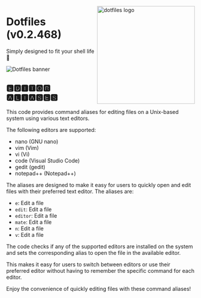 <!-- markdownlint-disable MD033 MD041 MD043 -->

<img
  src="https://kura.pro/dotfiles/v2/images/logos/dotfiles.svg"
  alt="dotfiles logo"
  width="261"
  align="right"
/>

<!-- markdownlint-enable MD033 MD041 -->

# Dotfiles (v0.2.468)

Simply designed to fit your shell life 🐚

![Dotfiles banner][banner]

## 🅴🅳🅸🆃🅾🆁 🅰🅻🅸🅰🆂🅴🆂

This code provides command aliases for editing files on a Unix-based
system using various text editors.

The following editors are supported:

- nano (GNU nano)
- vim (Vim)
- vi (Vi)
- code (Visual Studio Code)
- gedit (gedit)
- notepad++ (Notepad++)

The aliases are designed to make it easy for users to quickly open and
edit files with their preferred text editor. The aliases are:

- `e`: Edit a file
- `edit`: Edit a file
- `editor`: Edit a file
- `mate`: Edit a file
- `n`: Edit a file
- `v`: Edit a file

The code checks if any of the supported editors are installed on the
system and sets the corresponding alias to open the file in the
available editor.

This makes it easy for users to switch between editors or use their
preferred editor without having to remember the specific command for
each editor.

Enjoy the convenience of quickly editing files with these command
aliases!

[banner]: https://kura.pro/dotfiles/v2/images/titles/title-dotfiles.svg
